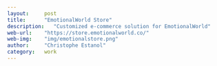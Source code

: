 ```yaml
---
layout:     post
title:      "EmotionalWorld Store"
description:   "Customized e-commerce solution for EmotionalWorld"
web-url:    "https://store.emotionalworld.co/"
web-img:    "img/emotionalstore.png"
author:     "Christophe Estanol"
category:   work
---
```

